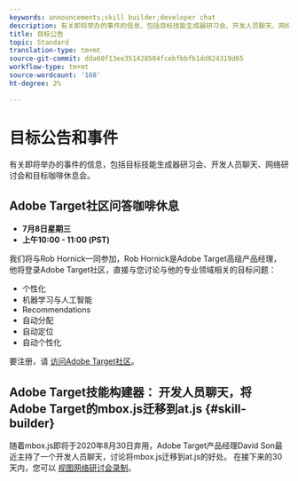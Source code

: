 ```yaml
---
keywords: announcements;skill builder;developer chat
description: 有关即将举办的事件的信息，包括目标技能生成器研习会、开发人员聊天、网络研讨会和目标咖啡休息会。
title: 目标公告
topic: Standard
translation-type: tm+mt
source-git-commit: dda60f13ee351428504fcebfbbfb1dd824319d65
workflow-type: tm+mt
source-wordcount: '168'
ht-degree: 2%

---
```



# 目标公告和事件

有关即将举办的事件的信息，包括目标技能生成器研习会、开发人员聊天、网络研讨会和目标咖啡休息会。

## Adobe Target社区问答咖啡休息

* **7月8日星期三**
* **上午10:00 - 11:00 (PST)**

我们将与Rob Hornick一同参加，Rob Hornick是Adobe Target高级产品经理，他将登录Adobe Target社区，直接与您讨论与他的专业领域相关的目标问题：

* 个性化
* 机器学习与人工智能
* Recommendations
* 自动分配
* 自动定位
* 自动个性化

要注册，请 [访问Adobe Target社区](https://experienceleaguecommunities.adobe.com/t5/adobe-target-discussions/at-community-q-amp-a-coffee-break-7-8-rob-hornick-adobe-target/td-p/369558)。

## Adobe Target技能构建器： 开发人员聊天，将Adobe Target的mbox.js迁移到at.js {#skill-builder}

随着mbox.js即将于2020年8月30日弃用，Adobe Target产品经理David Son最近主持了一个开发人员聊天，讨论将mbox.js迁移到at.js的好处。 在接下来的30天内，您可以 [视图网络研讨会录制](https://seminars.adobeconnect.com/ptdo6mfo6qn6/?proto=true)。
